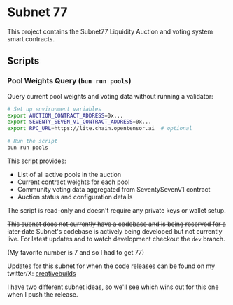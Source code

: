 # Subnet 77

This project contains the Subnet77 Liquidity Auction and voting system smart contracts.

## Scripts

### Pool Weights Query (`bun run pools`)

Query current pool weights and voting data without running a validator:

```bash
# Set up environment variables
export AUCTION_CONTRACT_ADDRESS=0x...
export SEVENTY_SEVEN_V1_CONTRACT_ADDRESS=0x...
export RPC_URL=https://lite.chain.opentensor.ai  # optional

# Run the script
bun run pools
```

This script provides:
- List of all active pools in the auction
- Current contract weights for each pool  
- Community voting data aggregated from SeventySevenV1 contract
- Auction status and configuration details

The script is read-only and doesn't require any private keys or wallet setup.

~~This subnet does not currently have a codebase and is being reserved for a later date~~
Subnet's codebase is actively being developed but not currently live.
For latest updates and to watch development checkout the `dev` branch.

(My favorite number is 7 and so I had to get 77)

Updates for this subnet for when the code releases can be found on my twitter/X: [creativebuilds](https://x.com/creativebuilds)

I have two different subnet ideas, so we'll see which wins out for this one when I push the release.